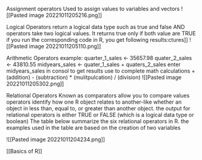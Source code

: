Assignment operators
		Used to assign values to variables and vectors 
		![[Pasted image 20221011205216.png]]


Logical Operators
		return a logical data type such as true and false AND operators take two logical values. It returns true only if both value are TRUE if you run the corresponding code in R, you get following results:ctures]]
![[Pasted image 20221011205110.png]]

Arithmetic Operators
	example:
	quarter_1_sales <- 35657.98
	quater_2_sales <- 43810.55
	midyears_sales <- quater_1_sales + quaters_2_sales
	enter midyears_sales in consol to get results 
		use to complete math calculations
			+ (addition)
			- (subtraction)
			* (mulitpulcation)
			/ (division)
![[Pasted image 20221011205302.png]]

Relational Operators
	Known as comparators
		allow you to compare values operators identify how one R object relates to another-like whether an object in less than, equal to, or greater than another object. 
			the output for relational operators is either TRUE or FALSE (which is a logical data type or boolean)
		The table below summarize the six relational operators in R. the examples used in the table are based on the creation of two variables

![[Pasted image 20221011204234.png]]


[[Basics of R]]

